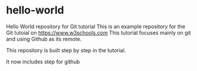 # hello-world
Hello World repository for Git tutorial
This is an example repository for the Git tutoial on https://www.w3schools.com
This tutorial  focuses mainly on git and using Github as its remote.

This repository is built step by step in the tutorial.

It now includes step for github

